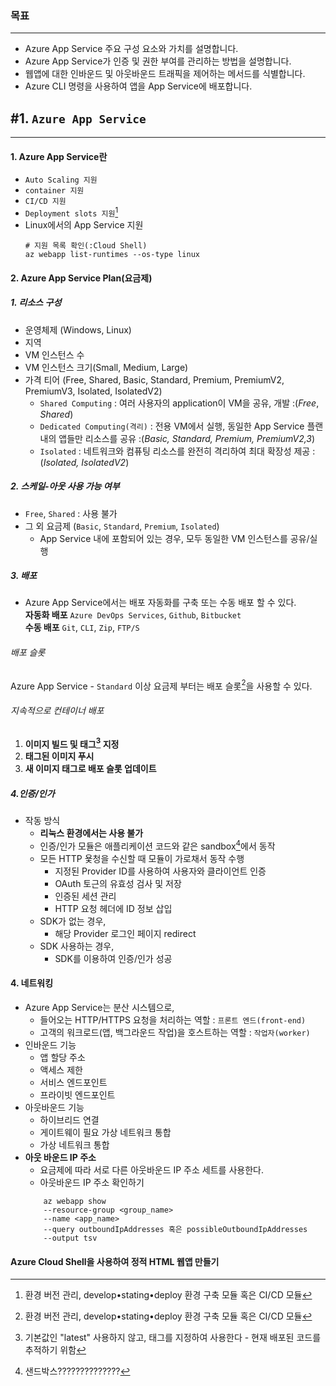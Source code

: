 ### 목표
---
- Azure App Service 주요 구성 요소와 가치를 설명합니다.
- Azure App Service가 인증 및 권한 부여를 관리하는 방법을 설명합니다.
- 웹앱에 대한 인바운드 및 아웃바운드 트래픽을 제어하는 메서드를 식별합니다.
- Azure CLI 명령을 사용하여 앱을 App Service에 배포합니다.
## #1. `Azure App Service`
---
#### 1. Azure App Service란
- `Auto Scaling 지원`
- `container 지원`
- `CI/CD 지원`
- `Deployment slots 지원`[^1]
- Linux에서의 App Service 지원
	```
	# 지원 목록 확인(:Cloud Shell)
	az webapp list-runtimes --os-type linux
	```
#### 2. Azure App Service Plan(요금제)
##### 1. 리소스 구성
- 운영체제 (Windows, Linux)
- 지역
- VM 인스턴스 수
- VM 인스턴스 크기(Small, Medium, Large)
- 가격 티어 (Free, Shared, Basic, Standard, Premium, PremiumV2, PremiumV3, Isolated, IsolatedV2)
	- `Shared Computing` : 여러 사용자의 application이 VM을 공유, 개발 :(_Free_, _Shared_)
	- `Dedicated Computing(격리)` : 전용 VM에서 실행, 동일한 App Service 플랜 내의 앱들만 리소스를 공유 :(_Basic, Standard, Premium, PremiumV2,3_)
	- `Isolated` : 네트워크와 컴퓨팅 리소스를 완전히 격리하여 최대 확장성 제공 :(_Isolated, IsolatedV2_)
##### 2. 스케일-아웃 사용 가능 여부
- `Free`, `Shared` : 사용 불가
- 그 외 요금제 (`Basic`, `Standard`, `Premium`, `Isolated`)
	- App Service 내에 포함되어 있는 경우, 모두 동일한 VM 인스턴스를 공유/실행
##### 3. 배포
- Azure App Service에서는 배포 자동화를 구축 또는 수동 배포 할 수 있다.    
**자동화 배포** `Azure DevOps Services`, `Github`, `Bitbucket`    
**수동 배포** `Git`, `CLI`, `Zip`, `FTP/S`    
###### 배포 슬롯
Azure App Service - `Standard` 이상 요금제 부터는 배포 슬롯[^1]을 사용할 수 있다.
###### 지속적으로 컨테이너 배포
1. **이미지 빌드 및 태그[^2] 지정**
2. **태그된 이미지 푸시**
3. **새 이미지 태그로 배포 슬롯 업데이트**
##### 4.인증/인가
- 작동 방식
	- __리눅스 환경에서는 사용 불가__
	- 인증/인가 모듈은 애플리케이션 코드와 같은 sandbox[^3]에서 동작
	- 모든 HTTP 욫청을 수신할 때 모듈이 가로채서 동작 수행
		- 지정된 Provider ID를 사용하여 사용자와 클라이언트 인증
		- OAuth 토근의 유효성 검사 및 저장
		- 인증된 세션 관리
		- HTTP 요청 헤더에 ID 정보 삽입
	- SDK가 없는 경우,
		- 해당 Provider 로그인 페이지 redirect
	- SDK 사용하는 경우,
		- SDK를 이용하여 인증/인가 성공

#### 4. 네트워킹
- Azure App Service는 분산 시스템으로, 
	- 들어오는 HTTP/HTTPS 요청을 처리하는 역할 : `프론트 엔드(front-end)`
	- 고객의 워크로드(앱, 백그라운드 작업)을 호스트하는 역할 : `작업자(worker)`
- 인바운드 기능
	- 앱 할당 주소
	- 액세스 제한
	- 서비스 엔드포인트
	- 프라이빗 엔드포인트
- 아웃바운드 기능
	- 하이브리드 연결
	- 게이트웨이 필요 가상 네트워크 통합
	- 가상 네트워크 통합
- **아웃 바운드 IP 주소**
	- 요금제에 따라 서로 다른 아웃바운드 IP 주소 세트를 사용한다.
	- 아웃바운드 IP 주소 확인하기
	```
		az webapp show
		--resource-group <group_name>
		--name <app_name>
		--query outboundIpAddresses 혹은 possibleOutboundIpAddresses
		--output tsv
	```

[^1]: 환경 버전 관리, develop•stating•deploy 환경 구축 모듈 혹은 CI/CD 모듈
[^2]: 기본값인 "latest" 사용하지 않고, 태그를 지정하여 사용한다 - 현재 배포된 코드를 추적하기 위함
[^3]: 샌드박스??????????????

#### Azure Cloud Shell을 사용하여 정적 HTML 웹앱 만들기
